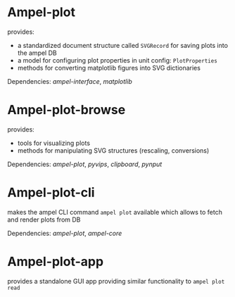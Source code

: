 # Ampel-plot

provides:
- a standardized document structure called `SVGRecord` for saving plots into the ampel DB
- a model for configuring plot properties in unit config: `PlotProperties`
- methods for converting matplotlib figures into SVG dictionaries

Dependencies: *ampel-interface*, *matplotlib*

# Ampel-plot-browse

provides:
- tools for visualizing plots
- methods for manipulating SVG structures (rescaling, conversions)

Dependencies: *ampel-plot*, *pyvips*, *clipboard*, *pynput*

# Ampel-plot-cli

makes the ampel CLI command `ampel plot` available which allows to fetch and render plots from DB

Dependencies: *ampel-plot*, *ampel-core*

# Ampel-plot-app

provides a standalone GUI app providing similar functionality to `ampel plot read`
